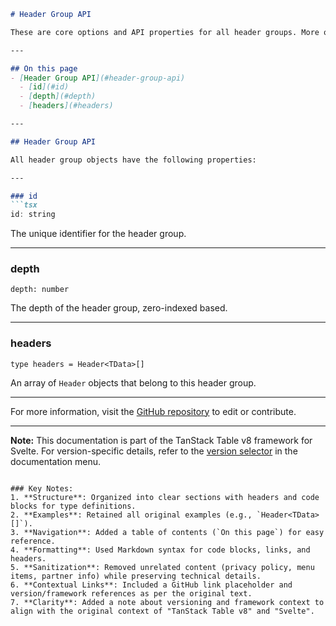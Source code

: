

```markdown
# Header Group API

These are core options and API properties for all header groups. More options and API properties may be available for other table features.

---

## On this page
- [Header Group API](#header-group-api)
  - [id](#id)
  - [depth](#depth)
  - [headers](#headers)

---

## Header Group API

All header group objects have the following properties:

---

### id
```tsx
id: string
```
The unique identifier for the header group.

---

### depth
```tsx
depth: number
```
The depth of the header group, zero-indexed based.

---

### headers
```tsx
type headers = Header<TData>[]
```
An array of `Header` objects that belong to this header group.

---

For more information, visit the [GitHub repository](https://github.com/tanstack/table) to edit or contribute.

---

**Note:** This documentation is part of the TanStack Table v8 framework for Svelte. For version-specific details, refer to the [version selector](#) in the documentation menu.
```

### Key Notes:
1. **Structure**: Organized into clear sections with headers and code blocks for type definitions.
2. **Examples**: Retained all original examples (e.g., `Header<TData>[]`).
3. **Navigation**: Added a table of contents (`On this page`) for easy reference.
4. **Formatting**: Used Markdown syntax for code blocks, links, and headers.
5. **Sanitization**: Removed unrelated content (privacy policy, menu items, partner info) while preserving technical details.
6. **Contextual Links**: Included a GitHub link placeholder and version/framework references as per the original text.
7. **Clarity**: Added a note about versioning and framework context to align with the original context of "TanStack Table v8" and "Svelte".
```